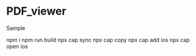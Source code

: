 # PDF_viewer
Sample

npm i 
npm run build
npx cap sync
npx cap copy
npx cap add ios
npx cap open ios
